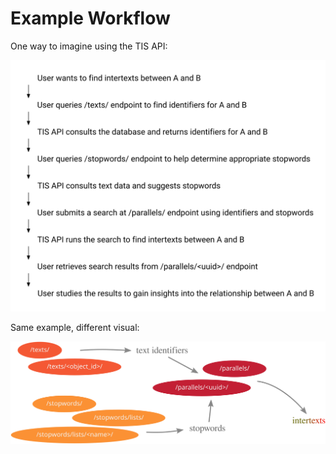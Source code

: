 # Example Workflow

One way to imagine using the TIS API:

![Workflow Example](../img/usecase.svg)

Same example, different visual:

![Workflow Pattern](../img/chart_improved.svg)
